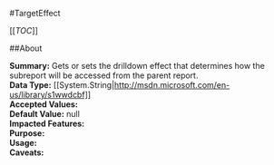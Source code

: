 #TargetEffect

[[_TOC_]]

##About

**Summary:**  Gets or sets the drilldown effect that determines how the subreport will be accessed from the parent report.   
**Data Type:** [[System.String|http://msdn.microsoft.com/en-us/library/s1wwdcbf]]  
**Accepted Values:**   
**Default Value:** null  
**Impacted Features:**   
**Purpose:**   
**Usage:**   
**Caveats:**   


